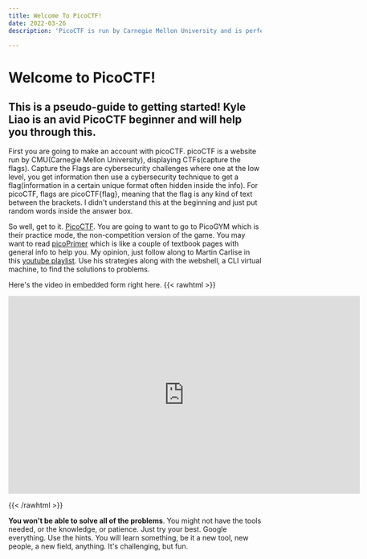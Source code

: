 ```yaml
---
title: Welcome To PicoCTF!
date: 2022-03-26
description: 'PicoCTF is run by Carnegie Mellon University and is perfect for a crash course in cybersecurity.'

---
```


# Welcome to PicoCTF!

## This is a pseudo-guide to getting started! Kyle Liao is an avid PicoCTF beginner and will help you through this.

First you are going to make an account with picoCTF. picoCTF is a website run by CMU(Carnegie Mellon University), displaying CTFs(capture the flags). Capture the Flags are cybersecurity challenges where one at the low level, you get information then use a cybersecurity technique to get a flag(information in a certain unique format often hidden inside the info). For picoCTF, flags are picoCTF{flag}, meaning that the flag is any kind of text between the brackets. I didn't understand this at the beginning and just put random words inside the answer box.

So well, get to it. [PicoCTF](https://www.picoctf.org/). You are going to want to go to PicoGYM which is their practice mode, the non-competition version of the game. You may want to read [picoPrimer](https://primer.picoctf.com/) which is like a couple of textbook pages with general info to help you. My opinion, just follow along to Martin Carlise in this [youtube playlist](https://www.youtube.com/playlist?list=PLJ_vkrXdcgH-mAfYXdzFSEu_t7Fmhsplc). Use his strategies along with the webshell, a CLI virtual machine, to find the solutions to problems. 

Here's the video in embedded form right here. 
{{< rawhtml >}}
  <p class="speshal-fancy-custom">
<iframe width="700" height="394" src="https://www.youtube.com/embed/videoseries?list=PLJ_vkrXdcgH-mAfYXdzFSEu_t7Fmhsplc" title="YouTube video player" frameborder="0" allow="accelerometer; autoplay; clipboard-write; encrypted-media; gyroscope; picture-in-picture" allowfullscreen></iframe>
  </p>
{{< /rawhtml >}}


**You won't be able to solve all of the problems**. You might not have the tools needed, or the knowledge, or patience. Just try your best. Google everything. Use the hints. You will learn something, be it a new tool, new people, a new field, anything. It's challenging, but fun.
